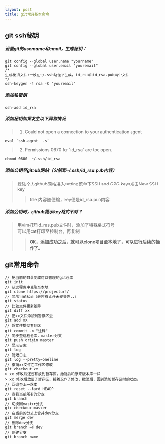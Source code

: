 ```yaml
---
layout: post
title: git常用基本命令
---
```


## git ssh秘钥
##### 设置git的username和email，生成秘钥：
```
git config --global user.name "yourname"      
git config --global user.email "youremail"
/*
生成秘钥文件:一般在~/.ssh路径下生成，id_rsa和id_rsa.pub两个文件
*/
ssh-keygen -t rsa -C "youremail"          
```
##### 添加私密钥
```
ssh-add id_rsa
```
##### 添加秘钥如果发生以下异常情况
> 1. Could not open a connection to your authentication agent
``` 
eval `ssh-agent  -s`
```
> 2. Permissions 0670 for 'id_rsa' are too open.
```
chmod 0600  ~/.ssh/id_rsa
```
##### 添加公钥至github网站（公钥即~/.ssh/id_rsa.pub内容）
> 登陆个人github网站进入setting菜单下SSH and GPG keys点击New SSH key
>> title 内容随便输，key便是id_rsa.pub内容  
##### 添加公钥时，github提示key格式不对？
> 用vim打开id_ras.pub文件时，添加了特殊格式符号  
> 可以用cat打印至控制台，再复制
>> **OK，添加成功之后，就可以clone项目至本地了，可以进行后续的操作了。**

## git常用命令
```
// 把当前的目录变成可以管理的git仓库
git init    
// 从远程库中克隆至本地
git clone https://projecturl/  
// 显示当前状态（是否有文件未提交等..）
git status 
// 比较文件更新差异
git diff xx
// 把xx文件添加到暂存区去
git add XX
// 将文件提交暂存区
git commit -m "注释"
// 同步至远程仓库，master分支
git push origin master
// 显示日志
git log
// 简短日志
git log --pretty=oneline
// 撤销xx文件在工作区修改
git checkout xx
> xx 修改后还没有放到暂存区，撤销后和原来版本库一样
> xx 修改后放到了暂存区，接着又作了修改，撤消后，回到添加暂存区时的状态。
// 回退至上一版本
git reset --hard HEAD^
// 查看当前所有的分支
git branch  
// 切换回master分支
git checkout master 
// 在当前的分支上合并dev分支
git merge dev    
// 删除dev分支
git branch –d dev 
// 创建分支
git branch name  
```

